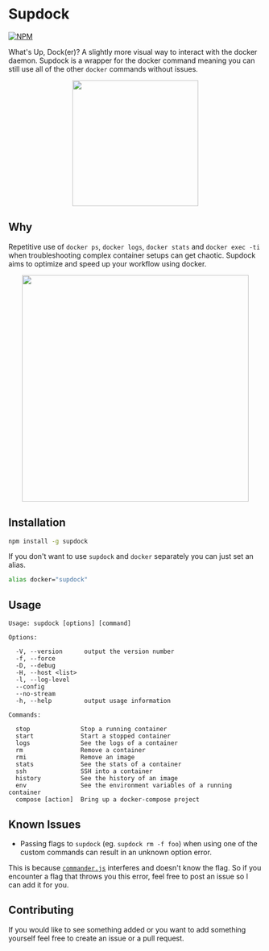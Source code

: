 # Supdock
[![NPM](https://nodei.co/npm/supdock.png?mini=true)](https://npmjs.org/package/supdock)

What's Up, Dock(er)? A slightly more visual way to interact with the docker daemon. Supdock is a wrapper for the docker command meaning you can still use all of the other `docker` commands without issues.

<p align="center">
<img src="https://i.imgur.com/ATV0nP7.png" width="250">

## Why
Repetitive use of `docker ps`, `docker logs`, `docker stats` and `docker exec -ti` when troubleshooting  complex container setups can get chaotic. Supdock aims to optimize and speed up your workflow using docker.

<p align="center">
<img src="https://i.imgur.com/moY077k.gif" width="450">

## Installation
```bash
npm install -g supdock
```

If you don't want to use `supdock` and `docker` separately you can just set an alias.

```bash
alias docker="supdock"
```

## Usage
```
Usage: supdock [options] [command]

Options:

  -V, --version      output the version number
  -f, --force        
  -D, --debug        
  -H, --host <list>  
  -l, --log-level    
  --config           
  --no-stream        
  -h, --help         output usage information

Commands:

  stop              Stop a running container
  start             Start a stopped container
  logs              See the logs of a container
  rm                Remove a container
  rmi               Remove an image
  stats             See the stats of a container
  ssh               SSH into a container
  history           See the history of an image
  env               See the environment variables of a running container
  compose [action]  Bring up a docker-compose project
```

## Known Issues
- Passing flags to `supdock` (eg. `supdock rm -f foo`) when using one of the custom commands can result in an unknown option error.

This is because [`commander.js`](https://www.npmjs.com/package/commander) interferes and doesn't know the flag. So if you encounter a flag that throws you this error, feel free to post an issue so I can add it for you.

## Contributing
If you would like to see something added or you want to add something yourself feel free to create an issue or a pull request.
